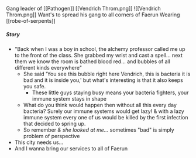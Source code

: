 Gang leader of [[Pathogen]]
[[Vendrich Throm.png]]
![[Vendrich Throm.png]]
Want's to spread his gang to all corners of Faerun
Wearing [[robe-of-serpents]]
##### Story
- "Back when I was a boy in school, the alchemy professor called me up to the front of the class. She grabbed my wrist and cast a spell... next them we know the room is bathed blood red... and bubbles of all different kinds everywhere"
	- She said 'You see this bubble right here Vendrich, this is bacteria it is bad and it is inside you,' but what's interesting is that it also keeps you safe. 
		- These little guys staying busy means your bacteria fighters, your immune system stays in shape
	- What do you think would happen then without all this every day bacteria? Surely our immune systems would get lazy! & with a lazy immune system every one of us would be killed by the first infection that decided to spring up.
	- So remember *& she looked at me...* sometimes "bad" is simply problem of perspective
- This city needs us... 
- And I wanna bring our services to all of Faerun